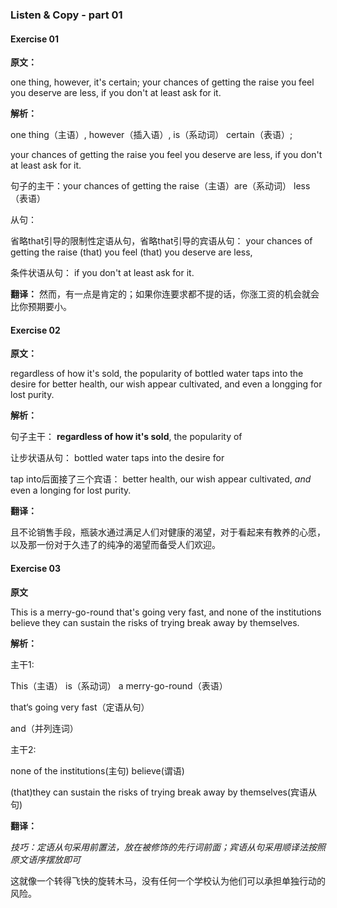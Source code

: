 ### Listen & Copy - part 01

#### Exercise 01

**原文：**

one thing, however, it's certain; your chances of getting the raise you feel you deserve are less, if you don't at least ask for it.

**解析：**

one thing（主语）, however（插入语）, is（系动词） certain（表语）;

your chances of getting the raise you feel you deserve are less, if you don't at least ask for it.

句子的主干：your chances of getting the raise（主语）are（系动词） less（表语）

从句：

省略that引导的限制性定语从句，省略that引导的宾语从句：
your chances of getting the raise (that) you feel (that) you deserve are less,

条件状语从句：
if you don't at least ask for it.

**翻译：**
然而，有一点是肯定的；如果你连要求都不提的话，你涨工资的机会就会比你预期要小。


#### Exercise 02

**原文：**

regardless of how it's sold, the popularity of bottled water taps into the desire for better health, our wish appear cultivated, and even a longging for lost purity.

**解析：**

句子主干：
**regardless of how it's sold**, the popularity of

让步状语从句：
bottled water taps into the desire for

tap into后面接了三个宾语：
better health,
our wish appear cultivated,
*and* even a longing for lost purity.

**翻译：**

且不论销售手段，瓶装水通过满足人们对健康的渴望，对于看起来有教养的心愿，以及那一份对于久违了的纯净的渴望而备受人们欢迎。


#### Exercise 03

**原文**

This is a merry-go-round that's going very fast, and none of the institutions believe they can sustain the risks of trying break away by themselves.

**解析：**

主干1:

This（主语） is（系动词） a merry-go-round（表语）

that‘s going very fast（定语从句）

and（并列连词）

主干2:

none of the institutions(主句) believe(谓语)

(that)they can sustain the risks of trying break away by themselves(宾语从句)

**翻译：**

*技巧：定语从句采用前置法，放在被修饰的先行词前面；宾语从句采用顺译法按照原文语序摆放即可*

这就像一个转得飞快的旋转木马，没有任何一个学校认为他们可以承担单独行动的风险。